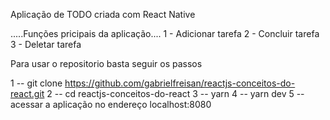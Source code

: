 Aplicação de TODO criada com React Native

.....Funções pricipais da aplicação....
1 - Adicionar tarefa
2 - Concluir tarefa
3 - Deletar tarefa


Para usar o repositorio basta seguir os passos

1 -- git clone https://github.com/gabrielfreisan/reactjs-conceitos-do-react.git
2 -- cd reactjs-conceitos-do-react
3 -- yarn
4 -- yarn dev
5 -- acessar a aplicação no endereço localhost:8080

